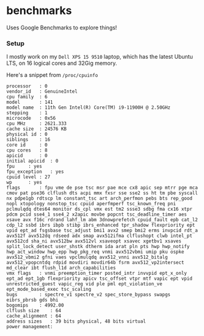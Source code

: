 # benchmarks

Uses Google Benchmarks to explore things!


### Setup

I mostly work on my `Dell XPS 15 9510` laptop, which has the latest Ubuntu LTS, on 16 logical cores and 32Gig memory.

Here's a snippet from `/proc/cpuinfo`

    processor	: 0
    vendor_id	: GenuineIntel
    cpu family	: 6
    model		: 141
    model name	: 11th Gen Intel(R) Core(TM) i9-11900H @ 2.50GHz
    stepping	: 1
    microcode	: 0x56
    cpu MHz		: 2621.333
    cache size	: 24576 KB
    physical id	: 0
    siblings	: 16
    core id		: 0
    cpu cores	: 8
    apicid		: 0
    initial apicid	: 0
    fpu		: yes
    fpu_exception	: yes
    cpuid level	: 27
    wp		: yes
    flags		: fpu vme de pse tsc msr pae mce cx8 apic sep mtrr pge mca cmov pat pse36 clflush dts acpi mmx fxsr sse sse2 ss ht tm pbe syscall nx pdpe1gb rdtscp lm constant_tsc art arch_perfmon pebs bts rep_good nopl xtopology nonstop_tsc cpuid aperfmperf tsc_known_freq pni pclmulqdq dtes64 monitor ds_cpl vmx est tm2 ssse3 sdbg fma cx16 xtpr pdcm pcid sse4_1 sse4_2 x2apic movbe popcnt tsc_deadline_timer aes xsave avx f16c rdrand lahf_lm abm 3dnowprefetch cpuid_fault epb cat_l2 cdp_l2 ssbd ibrs ibpb stibp ibrs_enhanced tpr_shadow flexpriority ept vpid ept_ad fsgsbase tsc_adjust bmi1 avx2 smep bmi2 erms invpcid rdt_a avx512f avx512dq rdseed adx smap avx512ifma clflushopt clwb intel_pt avx512cd sha_ni avx512bw avx512vl xsaveopt xsavec xgetbv1 xsaves split_lock_detect user_shstk dtherm ida arat pln pts hwp hwp_notify hwp_act_window hwp_epp hwp_pkg_req vnmi avx512vbmi umip pku ospke avx512_vbmi2 gfni vaes vpclmulqdq avx512_vnni avx512_bitalg avx512_vpopcntdq rdpid movdiri movdir64b fsrm avx512_vp2intersect md_clear ibt flush_l1d arch_capabilities
    vmx flags	: vnmi preemption_timer posted_intr invvpid ept_x_only ept_ad ept_1gb flexpriority apicv tsc_offset vtpr mtf vapic ept vpid unrestricted_guest vapic_reg vid ple pml ept_violation_ve ept_mode_based_exec tsc_scaling
    bugs		: spectre_v1 spectre_v2 spec_store_bypass swapgs eibrs_pbrsb gds bhi
    bogomips	: 4992.00
    clflush size	: 64
    cache_alignment	: 64
    address sizes	: 39 bits physical, 48 bits virtual
    power management:
